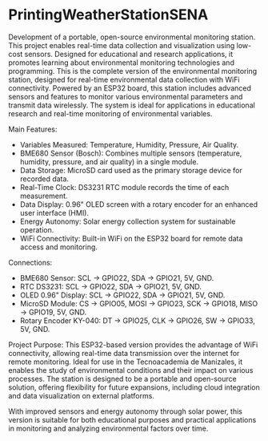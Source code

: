 # PrintingWeatherStationSENA
Development of a portable, open-source environmental monitoring station. This project enables real-time data collection and visualization using low-cost sensors. Designed for educational and research applications, it promotes learning about environmental monitoring technologies and programming. This is the complete version of the environmental monitoring station, designed for real-time environmental data collection with WiFi connectivity. Powered by an ESP32 board, this station includes advanced sensors and features to monitor various environmental parameters and transmit data wirelessly. The system is ideal for applications in educational research and real-time monitoring of environmental variables.

Main Features:
- Variables Measured: Temperature, Humidity, Pressure, Air Quality.
- BME680 Sensor (Bosch): Combines multiple sensors (temperature, humidity, pressure, and air quality) in a single module.
- Data Storage: MicroSD card used as the primary storage device for recorded data.
- Real-Time Clock: DS3231 RTC module records the time of each measurement.
- Data Display: 0.96" OLED screen with a rotary encoder for an enhanced user interface (HMI).
- Energy Autonomy: Solar energy collection system for sustainable operation.
- WiFi Connectivity: Built-in WiFi on the ESP32 board for remote data access and monitoring.

Connections:
- BME680 Sensor: SCL -> GPIO22, SDA -> GPIO21, 5V, GND.
- RTC DS3231: SCL -> GPIO22, SDA -> GPIO21, 5V, GND.
- OLED 0.96" Display: SCL -> GPIO22, SDA -> GPIO21, 5V, GND.
- MicroSD Module: CS -> GPIO05, MOSI -> GPIO23, SCK -> GPIO18, MISO -> GPIO19, 5V, GND.
- Rotary Encoder KY-040: DT -> GPIO25, CLK -> GPIO26, SW -> GPIO33, 5V, GND.

Project Purpose: This ESP32-based version provides the advantage of WiFi connectivity, allowing real-time data transmission over the internet for remote monitoring. Ideal for use in the Tecnoacademia de Manizales, it enables the study of environmental conditions and their impact on various processes. The station is designed to be a portable and open-source solution, offering flexibility for future expansions, including cloud integration and data visualization on external platforms.

With improved sensors and energy autonomy through solar power, this version is suitable for both educational purposes and practical applications in monitoring and analyzing environmental factors over time.
